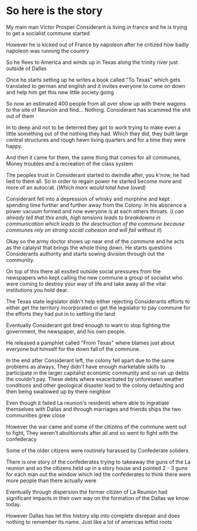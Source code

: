 # So here is the story
My main man Victor Prosper Considerant is living in france and he is trying to get a socialist commune started

However he is kicked out of France by napoleon after he critized how badly napoleon was running the country

So he flees to America and winds up in Texas along the trinity river just outside of Dallas

Once he starts setting up he writes a book called "To Texas" which gets translated to german and english and it invites everyone to come on down and help him get this new little society going

So now an estimated 400 people from all over show up with there wagons to the site of Reunion and find... Nothing. Considerant has scammed the shit out of them

In to deep and not to be deterred they got to work trying to make even a little something out of the nothing they had. Which they did, they built large central structures and rough hewn living quarters and for a time they were happy.

And then it came for them, the same thing that comes for all communes, Money troubles and a recreation of the class system

The peoples trust in Considerant started to dwindle after, you k'now, he had lied to them all. So in order to regain power he started become more and more of an autocrat. (*Which marx would total have loved*)

Considerant fell into a depression of whisky and morphine and kept spending time further and further away from the Colony. In his abscence a power vacuum formed and now everyone is at each others throats. (*I can already tell that this ends, high tensions leads to breakdowns in communication which leads to the desctruction of the commune because communes rely on strong social cohesion and will fail without it*)

Okay so the army doctor shows up near end of the commune and he acts as the catalyst that brings the whole thing down. He starts questions Considerants authority and starts sowing division through out the community.

On top of this there all exsited outside social pressures from the newspapers who kept calling the new commune a group of socialist who were coming to destroy your way of life and take away all the vital institutions you hold dear. 

The Texas state legislator didn't help either rejecting Considerants efforts to either get the territory incorporated or get the legislator to pay commune for the efforts they had put in to settling the land

Eventually Considerant got tired enough to want to stop fighting the government, the newspaper, and his own people.

He released a pamphlet called "From Texas" where blames just about everyone but himself for the down fall of the commune.

In the end after Considerant left, the colony fell apart due to the same problems as always, They didn't have enough marketable skills to participate in the larger capitalist economic community and so ran up debts the couldn't pay. These debts where exacerbated by unforeseen weather conditions and other geological disaster lead to the colony defaulting and then being swallowed up by there neighbor

Even though it failed La reunion's residents where able to ingratiate themselves with Dallas and through marriages and friends ships the two communities grew close

However the war came and some of the citizens of the commune went out to fight, They weren't abolitionists after all and so went to fight with the confederacy

Some of the older citizens were routinely harassed by Confederate soliders

There is one story of the confederates trying to takeaway the guns of the La reunion and so the citizens held up in a story house and pointed 2 - 3 guns for each man out the window which led the confederates to think there were more people than there actually were

Eventually through dispersion the former citizen of La Reunion had significant impacts in their own way on the formation of the Dallas we know today.

However Dallas has let this history slip into complete disrepair and does nothing to remember its name. Just like a lot of americas leftist roots

